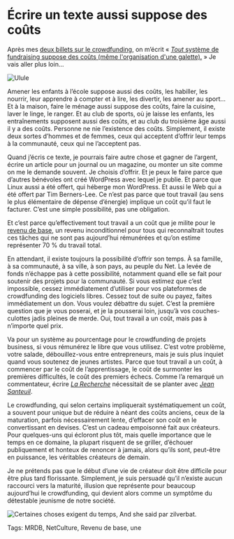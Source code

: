 # Écrire un texte aussi suppose des coûts

Après mes [deux billets sur le crowdfunding](/tag/crowdfunding/), on m’écrit « [*Tout* système de fundraising suppose des coûts (même l'organisation d'une galette).](https://twitter.com/ululeFR/status/461539671739482113) » Je vais aller plus loin…

![Ulule](https://tcrouzet.com/images_tc/2014/05/ulule-600x229.png)

Amener les enfants à l’école suppose aussi des coûts, les habiller, les nourrir, leur apprendre à compter et à lire, les divertir, les amener au sport… Et à la maison, faire le ménage aussi suppose des coûts, faire la cuisine, laver le linge, le ranger. Et au club de sports, où je laisse les enfants, les entraînements supposent aussi des coûts, et au club du troisième âge aussi il y a des coûts. Personne ne nie l’existence des coûts. Simplement, il existe deux sortes d’hommes et de femmes, ceux qui acceptent d’offrir leur temps à la communauté, ceux qui ne l’acceptent pas.

Quand j’écris ce texte, je pourrais faire autre chose et gagner de l’argent, écrire un article pour un journal ou un magazine, ou monter un site comme on me le demande souvent. Je choisis d’offrir. Et je peux le faire parce que d’autres bénévoles ont créé WordPress avec lequel je publie. Et parce que Linux aussi a été offert, qui héberge mon WordPress. Et aussi le Web qui a été offert par Tim Berners-Lee. Ce n’est pas parce que tout travail (au sens le plus élémentaire de dépense d’énergie) implique un coût qu’il faut le facturer. C’est une simple possibilité, pas une obligation.

Et c’est parce qu’effectivement tout travail a un coût que je milite pour le [revenu de base](/tag/revenu-de-base/), un revenu inconditionnel pour tous qui reconnaîtrait toutes ces tâches qui ne sont pas aujourd’hui rémunérées et qu’on estime représenter 70 % du travail total.

En attendant, il existe toujours la possibilité d’offrir son temps. À sa famille, à sa communauté, à sa ville, à son pays, au peuple du Net. La levée de fonds n’échappe pas à cette possibilité, notamment quand elle se fait pour soutenir des projets pour la communauté. Si vous estimez que c’est impossible, cessez immédiatement d’utiliser pour vos plateformes de crowdfunding des logiciels libres. Cessez tout de suite ou payez, faites immédiatement un don. Vous voulez débattre du sujet. C’est la première question que je vous poserai, et je la pousserai loin, jusqu’à vos couches-culottes jadis pleines de merde. Oui, tout travail a un coût, mais pas à n’importe quel prix.

Va pour un système au pourcentage pour le crowdfunding de projets business, si vous rémunérez le libre que vous utilisez. C’est votre problème, votre salade, débouillez-vous entre entrepreneurs, mais je suis plus inquiet quand vous soutenez de jeunes artistes. Parce que tout travail a un coût, à commencer par le coût de l’apprentissage, le coût de surmonter les premières difficultés, le coût des premiers échecs. Comme l’a remarqué un commentateur, écrire [*La Recherche*](http://fr.wikipedia.org/wiki/%C3%80_la_recherche_du_temps_perdu) nécessitait de se planter avec [*Jean Santeuil*](http://fr.wikipedia.org/wiki/Jean_Santeuil).

Le crowdfunding, qui selon certains impliquerait systématiquement un coût, a souvent pour unique but de réduire à néant des coûts anciens, ceux de la maturation, parfois nécessairement lente, d’effacer son coût en le convertissant en devises. C’est un cadeau empoisonné fait aux créateurs. Pour quelques-uns qui écloront plus tôt, mais quelle importance que le temps en ce domaine, la plupart risquent de se griller, d’échouer publiquement et honteux de renoncer à jamais, alors qu’ils sont, peut-être en puissance, les véritables créateurs de demain.

Je ne prétends pas que le début d’une vie de créateur doit être difficile pour être plus tard florissante. Simplement, je suis persuadé qu’il n’existe aucun raccourci vers la maturité, illusion que représente pour beaucoup aujourd’hui le crowdfunding, qui devient alors comme un symptôme du détestable jeunisme de notre société.

![Certaines choses exigent du temps, And she said par zilverbat.](https://tcrouzet.com/images_tc/2014/05/maturity-600x456.jpg)



Tags: MRDB, NetCulture, Revenu de base, une